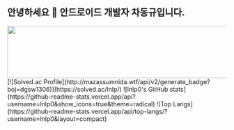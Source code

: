 ## 안녕하세요 👋 안드로이드 개발자 차동규입니다. 


<a href="https://github.com/devxb/gitanimals">
  <img
    src="https://render.gitanimals.org/lines/lnlp0"
    width="600"
    height="120"
  />
</a>
[![Solved.ac Profile](http://mazassumnida.wtf/api/v2/generate_badge?boj=dgsw1306)](https://solved.ac/lnlp/)
![lnlp0's GitHub stats](https://github-readme-stats.vercel.app/api?username=lnlp0&show_icons=true&theme=radical)
![Top Langs](https://github-readme-stats.vercel.app/api/top-langs/?username=lnlp0&layout=compact)

<!--
**lnlp0/lnlp0** is a ✨ _special_ ✨ repository because its `README.md` (this file) appears on your GitHub profile.

Here are some ideas to get you started:

- 🔭 I’m currently working on ...
- 🌱 I’m currently learning ...
- 👯 I’m looking to collaborate on ...
- 🤔 I’m looking for help with ...
- 💬 Ask me about ...
- 📫 How to reach me: ...
- 😄 Pronouns: ...
- ⚡ Fun fact: ...
-->
